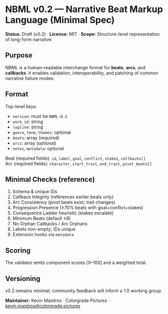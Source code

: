 # NBML v0.2 — Narrative Beat Markup Language (Minimal Spec)

**Status:** Draft (v0.2) · **License:** MIT · **Scope:** Structure-level representation of long-form narrative.

## Purpose
NBML is a human-readable interchange format for **beats**, **arcs**, and **callbacks**. It enables validation, interoperability, and patching of common narrative failure modes.

## Format
Top-level keys:
- `version`: must be `NBML-0.2`
- `work_id`: string
- `logline`: string
- `genre`, `tone`, `themes`: optional
- `beats`: array (required)
- `arcs`: array (optional)
- `notes`, `metadata`: optional

Beat (required fields): `id`, `label`, `goal`, `conflict`, `stakes`, `callbacks[]`  
Arc (required fields): `character`, `start_trait`, `end_trait`, `pivot_beats[]`

## Minimal Checks (reference)
1. Schema & unique IDs
2. Callback Integrity (references earlier beats only)
3. Arc Consistency (pivot beats exist; trait changes)
4. Progression Presence (≥70% beats with goal+conflict+stakes)
5. Consequence Ladder heuristic (stakes escalate)
6. Minimum Beats (default ≥8)
7. No Orphan Callbacks / Arc Orphans
8. Labels non-empty; IDs unique
9. Extension hooks via `metadata`

## Scoring
The validator emits component scores [0–100] and a weighted total.

## Versioning
v0.2 remains minimal; community feedback will inform a 1.0 working group.

**Maintainer:** Kevin Maistros · Colorgrade Pictures · kevin.maistros@colorgrade.pictures
